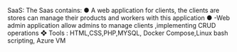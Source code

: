 SaaS:
The Saas contains:
● A web application for clients, the clients are stores can
manage their products and workers with this application
● -Web admin application allow admins to manage clients
,implementing CRUD operations
❖ Tools : HTML,CSS,PHP,MYSQL, Docker Compose,Linux
bash scripting, Azure VM
